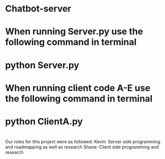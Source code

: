 # Chatbot-server
#
#
#
# When running Server.py use the following command in terminal
# python Server.py <IP> <Port>
#
#
# When running client code A-E use the following command in terminal
# python ClientA.py <Port>
#

Our roles for this project were as followed:
Kevin: Server side programming and roadmapping as well as research
Shane: Client side programming and research

#
#
#
#
#
